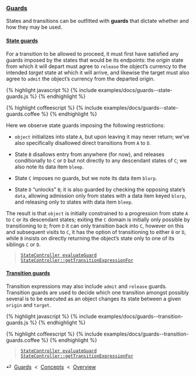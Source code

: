 ### [Guards](#concepts--guards)

States and transitions can be outfitted with **guards** that dictate whether and how they may be used.

<div class="local-toc"></div>

#### [State guards](#concepts--guards--state-guards)

For a transition to be allowed to proceed, it must first have satisfied any guards imposed by the states that would be its endpoints: the *origin* state from which it will depart must agree to `release` the object’s currency to the intended *target* state at which it will arrive, and likewise the target must also agree to `admit` the object’s currency from the departed origin.

{% highlight javascript %}
{% include examples/docs/guards--state-guards.js %}
{% endhighlight %}

{% highlight coffeescript %}
{% include examples/docs/guards--state-guards.coffee %}
{% endhighlight %}

Here we observe state guards imposing the following restrictions:

* `object` initializes into state `A`, but upon leaving it may never return; we’ve also specifically disallowed direct transitions from `A` to `D`.

* State `B` disallows entry from anywhere (for now), and releases conditionally to `C` or `D` but not directly to any descendant states of `C`; we also note its data item `bleep`.

* State `C` imposes no guards, but we note its data item `blorp`.

* State `D` “unlocks” `B`; it is also guarded by checking the opposing state’s `data`, allowing admission only from states with a data item keyed `blorp`, and releasing only to states with data item `bleep`.

The result is that `object` is initially constrained to a progression from state `A` to `C` or its descendant states; exiting the `C` domain is initially only possible by transitioning to `D`; from `D` it can only transition back into `C`, however on this and subsequent visits to `C`, it has the option of transitioning to either `B` or `D`, while `B` insists on directly returning the object’s state only to one of its siblings `C` or `D`.

> [`StateController evaluateGuard`](/source/#state-controller--private--evaluate-guard)
> [`StateController::getTransitionExpressionFor`](/source/#state-controller--prototype--get-transition-expression-for)

#### [Transition guards](#concepts--guards--transition-guards)

Transition expressions may also include `admit` and `release` guards. Transition guards are used to decide which one transition amongst possibly several is to be executed as an object changes its state between a given `origin` and `target`.

{% highlight javascript %}
{% include examples/docs/guards--transition-guards.js %}
{% endhighlight %}

{% highlight coffeescript %}
{% include examples/docs/guards--transition-guards.coffee %}
{% endhighlight %}

> [`StateController evaluateGuard`](/source/#state-controller--private--evaluate-guard)
> [`StateController::getTransitionExpressionFor`](/source/#state-controller--prototype--get-transition-expression-for)

<div class="backcrumb">
⏎  <a class="section" href="#concepts--guards">Guards</a>  &lt;  <a href="#concepts">Concepts</a>  &lt;  <a href="#overview">Overview</a>
</div>
